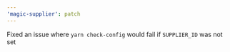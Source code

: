 ```yaml
---
'magic-supplier': patch
---
```


Fixed an issue where `yarn check-config` would fail if `SUPPLIER_ID` was not set

